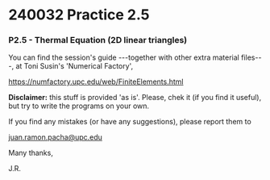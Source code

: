 # 240032 Practice 2.5

### P2.5 - Thermal Equation (2D linear triangles)

You can find the session's guide ---together with other extra material files---,
at Toni Susin's 'Numerical Factory', 

https://numfactory.upc.edu/web/FiniteElements.html

**Disclaimer:** this stuff is provided 'as is'. Please, chek it (if you
find it useful), but try to write the programs on your own. 

If you find any mistakes (or have any suggestions), please report them to 

juan.ramon.pacha@upc.edu 

Many thanks,

J.R.
